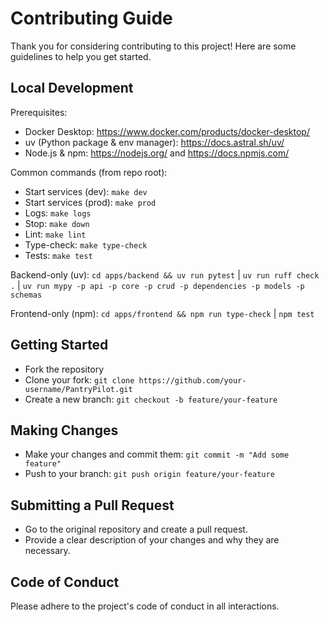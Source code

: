 # Contributing Guide

Thank you for considering contributing to this project! Here are some guidelines to help you get started.

## Local Development

Prerequisites:

- Docker Desktop: <https://www.docker.com/products/docker-desktop/>
- uv (Python package & env manager): <https://docs.astral.sh/uv/>
- Node.js & npm: <https://nodejs.org/> and <https://docs.npmjs.com/>

Common commands (from repo root):

- Start services (dev): `make dev`
- Start services (prod): `make prod`
- Logs: `make logs`
- Stop: `make down`
- Lint: `make lint`
- Type-check: `make type-check`
- Tests: `make test`

Backend-only (uv): `cd apps/backend && uv run pytest` | `uv run ruff check .` | `uv run mypy -p api -p core -p crud -p dependencies -p models -p schemas`

Frontend-only (npm): `cd apps/frontend && npm run type-check` | `npm test`

## Getting Started

- Fork the repository
- Clone your fork: `git clone https://github.com/your-username/PantryPilot.git`
- Create a new branch: `git checkout -b feature/your-feature`

## Making Changes

- Make your changes and commit them: `git commit -m "Add some feature"`
- Push to your branch: `git push origin feature/your-feature`

## Submitting a Pull Request

- Go to the original repository and create a pull request.
- Provide a clear description of your changes and why they are necessary.

## Code of Conduct

Please adhere to the project's code of conduct in all interactions.
